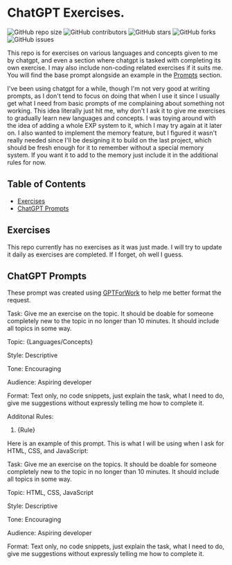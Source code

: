 # ChatGPT Exercises.

![GitHub repo size](https://img.shields.io/github/repo-size/alleneko/gpt-exercises)
![GitHub contributors](https://img.shields.io/github/contributors/alleneko/gpt-exercises)
![GitHub stars](https://img.shields.io/github/stars/alleneko/gpt-exercises?style=social)
![GitHub forks](https://img.shields.io/github/forks/alleneko/gpt-exercises?style=social)
![GitHub issues](https://img.shields.io/github/issues/alleneko/gpt-exercises)

This repo is for exercises on various languages and concepts given to me by chatgpt, and even a section where chatgpt is tasked with completing its own exercise. I may also include non-coding related exercises if it suits me. You will find the base prompt alongside an example in the [Prompts](#chatgpt-prompts) section.

I've been using chatgpt for a while, though I'm not very good at writing prompts, as I don't tend to focus on doing that when I use it since I usually get what I need from basic prompts of me complaining about something not working. This idea literally just hit me, why don't I ask it to give me exercises to gradually learn new languages and concepts. I was toying around with the idea of adding a whole EXP system to it, which I may try again at it later on. I also wanted to implement the memory feature, but I figured it wasn't really needed since I'll be designing it to build on the last project, which should be fresh enough for it to remember without a special memory system. If you want it to add to the memory just include it in the additional rules for now.

## Table of Contents

- [Exercises](#exercises)
- [ChatGPT Prompts](#chatgpt-prompts)

## Exercises

This repo currently has no exercises as it was just made. I will try to update it daily as exercises are completed. If I forget, oh well I guess.

## ChatGPT Prompts
These prompt was created using [GPTForWork](https://gptforwork.com/tools/prompt-generator) to help me better format the request.

Task: Give me an exercise on the topic. It should be doable for someone completely new to the topic in no longer than 10 minutes. It should include all topics in some way.

Topic: {Languages/Concepts}

Style: Descriptive

Tone: Encouraging

Audience: Aspiring developer

Format: Text only, no code snippets, just explain the task, what I need to do, give me suggestions without expressly telling me how to complete it.

Additonal Rules:
1. {Rule}

Here is an example of this prompt. This is what I will be using when I ask for HTML, CSS, and JavaScript:

Task: Give me an exercise on the topics. It should be doable for someone completely new to the topic in no longer than 10 minutes. It should include all topics in some way.

Topic: HTML, CSS, JavaScript

Style: Descriptive

Tone: Encouraging

Audience: Aspiring developer

Format: Text only, no code snippets, just explain the task, what I need to do, give me suggestions without expressly telling me how to complete it.


